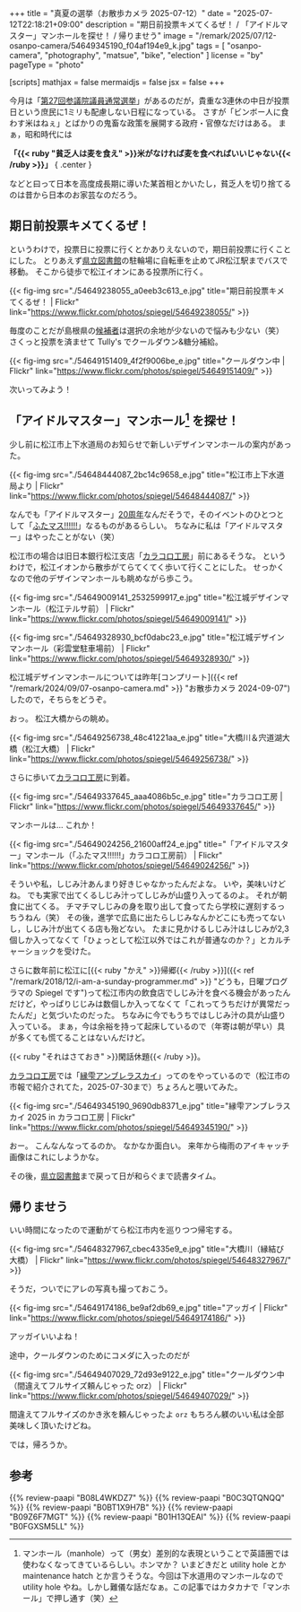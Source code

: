 +++
title = "真夏の選挙（お散歩カメラ 2025-07-12）"
date =  "2025-07-12T22:18:21+09:00"
description = "期日前投票キメてくるぜ！ / 「アイドルマスター」マンホールを探せ！ / 帰りませう"
image = "/remark/2025/07/12-osanpo-camera/54649345190_f04af194e9_k.jpg"
tags = [ "osanpo-camera", "photography", "matsue", "bike", "election" ]
license = "by"
pageType = "photo"

[scripts]
  mathjax = false
  mermaidjs = false
  jsx = false
+++

今月は「[第27回参議院議員通常選挙]」があるのだが，貴重な3連休の中日が投票日という庶民に1ミリも配慮しない日程になっている。
さすが「ビンボー人に食わす米はねぇ」とばかりの鬼畜な政策を展開する政府・官僚なだけはある。
まぁ，昭和時代には

**「{{< ruby "貧乏人は麦を食え" >}}米がなければ麦を食べればいいじゃない{{< /ruby >}}」**
{ .center }

などと曰って日本を高度成長期に導いた某首相とかいたし，貧乏人を切り捨てるのは昔から日本のお家芸なのだろう。

## 期日前投票キメてくるぜ！

というわけで，投票日に投票に行くとかありえないので，期日前投票に行くことにした。
とりあえず[県立図書館][島根県立図書館]の駐輪場に自転車を止めてJR松江駅までバスで移動。
そこから徒歩で松江イオンにある投票所に行く。

{{< fig-img src="./54649238055_a0eeb3c613_e.jpg" title="期日前投票キメてくるぜ！ | Flickr" link="https://www.flickr.com/photos/spiegel/54649238055/" >}}

毎度のことだが島根県の[候補者](https://go2senkyo.com/sangiin/20376/prefecture/32?sort=o "鳥取・島根選挙区 - 第27回参議院議員選挙　2025年（参議院議員通常選挙）2025年07月20日投票 ｜ 選挙ドットコム")は選択の余地が少ないので悩みも少ない（笑） さくっと投票を済ませて Tully's でクールダウン&糖分補給。

{{< fig-img src="./54649151409_4f2f9006be_e.jpg" title="クールダウン中 | Flickr" link="https://www.flickr.com/photos/spiegel/54649151409/" >}}

次いってみよう！

## 「アイドルマスター」マンホール[^uh1] を探せ！

[^uh1]: マンホール（manhole）って（男女）差別的な表現ということで英語圏では使わなくなってきているらしい。ホンマか？ いまどきだと utility hole とか maintenance hatch とか言うそうな。今回は下水道用のマンホールなので utility hole やね。しかし難儀な話だなぁ。この記事ではカタカナで「マンホール」で押し通す（笑）

少し前に松江市上下水道局のお知らせで新しいデザインマンホールの案内があった。

{{< fig-img src="./54648444087_2bc14c9658_e.jpg" title="松江市上下水道局より | Flickr" link="https://www.flickr.com/photos/spiegel/54648444087/" >}}

なんでも「アイドルマスター」[20周年]なんだそうで，そのイベントのひとつとして「[ふたマス!!!!!!]」なるものがあるらしい。
ちなみに私は「アイドルマスター」はやったことがない（笑）

松江市の場合は旧日本銀行松江支店「[カラコロ工房]」前にあるそうな。
というわけで，松江イオンから散歩がてらてくてく歩いて行くことにした。
せっかくなので他のデザインマンホールも眺めながら歩こう。

{{< fig-img src="./54649009141_2532599917_e.jpg" title="松江城デザインマンホール（松江テルサ前） | Flickr" link="https://www.flickr.com/photos/spiegel/54649009141/" >}}

{{< fig-img src="./54649328930_bcf0dabc23_e.jpg" title="松江城デザインマンホール（彩雲堂駐車場前） | Flickr" link="https://www.flickr.com/photos/spiegel/54649328930/" >}}

松江城デザインマンホールについては昨年[コンプリート]({{< ref "/remark/2024/09/07-osanpo-camera.md" >}} "お散歩カメラ 2024-09-07")したので，そちらをどうぞ。

おっ。
松江大橋からの眺め。

{{< fig-img src="./54649256738_48c41221aa_e.jpg" title="大橋川＆宍道湖大橋（松江大橋） | Flickr" link="https://www.flickr.com/photos/spiegel/54649256738/" >}}

さらに歩いて[カラコロ工房]に到着。

{{< fig-img src="./54649337645_aaa4086b5c_e.jpg" title="カラコロ工房 | Flickr" link="https://www.flickr.com/photos/spiegel/54649337645/" >}}

マンホールは... これか！

{{< fig-img src="./54649024256_21600aff24_e.jpg" title="「アイドルマスター」マンホール（「ふたマス!!!!!!」カラコロ工房前） | Flickr" link="https://www.flickr.com/photos/spiegel/54649024256/" >}}

そういや私，しじみ汁あんまり好きじゃなかったんだよな。
いや，美味いけどね。
でも実家で出てくるしじみ汁ってしじみが山盛り入ってるのよ。
それが朝食に出てくる。
チマチマしじみの身を取り出して食ってたら学校に遅刻するっちうねん（笑） その後，進学で広島に出たらしじみなんかどこにも売ってないし，しじみ汁が出てくる店も殆どない。
たまに見かけるしじみ汁はしじみが2,3個しか入ってなくて「ひょっとして松江以外ではこれが普通なのか？」とカルチャーショックを受けた。

さらに数年前に松江に[{{< ruby "かえ" >}}帰郷{{< /ruby >}}]({{< ref "/remark/2018/12/i-am-a-sunday-programmer.md" >}} "どうも，日曜プログラマの Spiegel です")って松江市内の飲食店でしじみ汁を食べる機会があったんだけど，やっぱりじじみは数個しか入ってなくて「これってうちだけが異常だったんだ」と気づいたのだった。
ちなみに今でもうちではしじみ汁の具が山盛り入っている。
まぁ，今は余裕を持って起床しているので（年寄は朝が早い）具が多くても慌てることはないんだけど。

{{< ruby "それはさておき" >}}閑話休題{{< /ruby >}}。

[カラコロ工房]では「[縁雫アンブレラスカイ]」ってのをやっているので（松江市の市報で紹介されてた，2025-07-30まで）ちょろんと覗いてみた。

{{< fig-img src="./54649345190_9690db8371_e.jpg" title="縁雫アンブレラスカイ 2025 in カラコロ工房 | Flickr" link="https://www.flickr.com/photos/spiegel/54649345190/" >}}

おー。
こんなんなってるのか。
なかなか面白い。
来年から梅雨のアイキャッチ画像はこれにしようかな。

その後，[県立図書館][島根県立図書館]まで戻って日が和らぐまで読書タイム。

## 帰りませう

いい時間になったので運動がてら松江市内を巡りつつ帰宅する。

{{< fig-img src="./54648327967_cbec4335e9_e.jpg" title="大橋川（縁結び大橋） | Flickr" link="https://www.flickr.com/photos/spiegel/54648327967/" >}}

そうだ，ついでにアレの写真も撮っておこう。

{{< fig-img src="./54649174186_be9af2db69_e.jpg" title="アッガイ | Flickr" link="https://www.flickr.com/photos/spiegel/54649174186/" >}}

アッガイいいよね！

途中，クールダウンのためにコメダに入ったのだが

{{< fig-img src="./54649407029_72d93e9122_e.jpg" title="クールダウン中（間違えてフルサイズ頼んじゃった orz） | Flickr" link="https://www.flickr.com/photos/spiegel/54649407029/" >}}

間違えてフルサイズのかき氷を頼んじゃったよ `orz`  もちろん躾のいい私は全部美味しく頂いたけどね。

では，帰ろうか。

[第27回参議院議員通常選挙]: https://www.soumu.go.jp/2025senkyo/ "第27回参議院議員通常選挙 参院選2025 - 総務省"
[島根県立図書館]: https://www.library.pref.shimane.lg.jp/ "島根県立図書館"
[20周年]: https://idolmaster-official.jp/20th_anniversary "アイドルマスター20周年特設サイト | 【公式】アイドルマスター ポータル（アイマス）"
[ふたマス!!!!!!]: https://idolmaster-official.jp/20th_anniversary/manhole "ふたマス!!!!!! | 【公式】アイドルマスター ポータル（アイマス）"
[カラコロ工房]: https://karakoro-kobo.com/ "カラコロ工房［登録有形文化財「旧日本銀行松江支店」］｜島根県松江市"
[縁雫アンブレラスカイ]: https://karakoro-kobo.com/event/%e7%b8%81%e9%9b%ab%e3%82%a2%e3%83%b3%e3%83%96%e3%83%ac%e3%83%a9%e3%82%b9%e3%82%ab%e3%82%a4-2025-in-%e3%82%ab%e3%83%a9%e3%82%b3%e3%83%ad%e5%b7%a5%e6%88%bf "» 縁雫アンブレラスカイ 2025 in カラコロ工房 | カラコロ工房［登録有形文化財「旧日本銀行松江支店」］｜島根県松江市"

## 参考

{{% review-paapi "B08L4WKDZ7" %}} <!-- PowerShot ZOOM -->
{{% review-paapi "B0C3QTQNQQ" %}} <!-- サイクリング・シューズ GIRO TRACKER FASTLACE -->
{{% review-paapi "B0BT1X9H7B" %}} <!-- 日焼け止め ミストタイプ -->
{{% review-paapi "B09Z6F7MGT" %}} <!-- OS-1 経口補水液 -->
{{% review-paapi "B01H13QEAI" %}} <!-- にぎやかな未来 筒井康隆 -->
{{% review-paapi "B0FGXSM5LL" %}} <!-- ミッドサマーシトラス ReGLOSS -->
